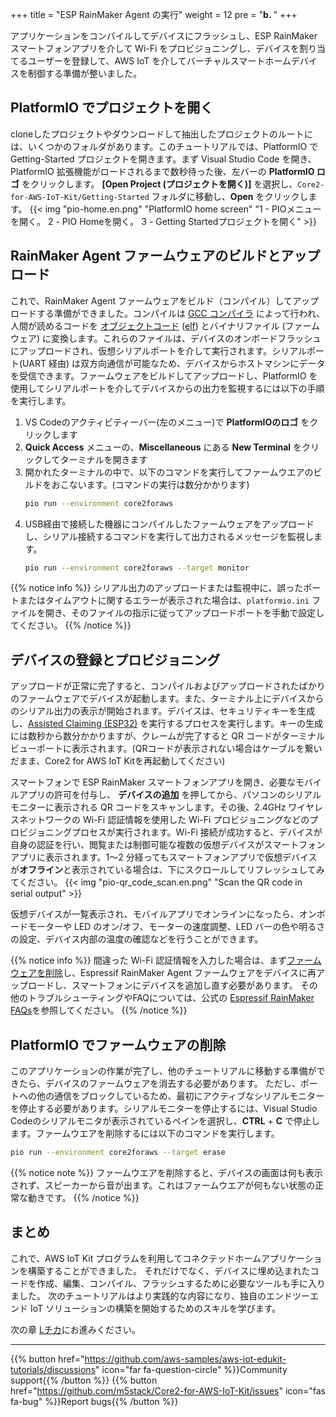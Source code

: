 +++
title = "ESP RainMaker Agent の実行"
weight = 12
pre = "<b>b. </b>"
+++

アプリケーションをコンパイルしてデバイスにフラッシュし、ESP RainMaker スマートフォンアプリを介して Wi-Fi をプロビジョニングし、デバイスを割り当てるユーザーを登録して、AWS IoT を介してバーチャルスマートホームデバイスを制御する準備が整いました。

## PlatformIO でプロジェクトを開く
cloneしたプロジェクトやダウンロードして抽出したプロジェクトのルートには、いくつかのフォルダがあります。このチュートリアルでは、PlatformIO で Getting-Started プロジェクトを開きます。まず Visual Studio Code を開き、PlatformIO 拡張機能がロードされるまで数秒待った後、左バーの **PlatformIO ロゴ** をクリックします。 **[Open Project (プロジェクトを開く)]** を選択し、`Core2-for-AWS-IoT-Kit/Getting-Started` フォルダに移動し、**Open** をクリックします。
{{< img "pio-home.en.png" "PlatformIO home screen" "1 - PIOメニューを開く。 2 - PIO Homeを開く。 3 - Getting Startedプロジェクトを開く" >}}

## RainMaker Agent ファームウェアのビルドとアップロード
これで、RainMaker Agent ファームウェアをビルド（コンパイル）してアップロードする準備ができました。コンパイルは [GCC コンパイラ](https://gcc.gnu.org/onlinedocs/gcc/) によって行われ、人間が読めるコードを [オブジェクトコード](https://en.wikipedia.org/wiki/Object_code) ([elf](https://en.wikipedia.org/wiki/Executable_and_Linkable_Format)) とバイナリファイル (ファームウェア) に変換します。これらのファイルは、デバイスのオンボードフラッシュにアップロードされ、仮想シリアルポートを介して実行されます。シリアルポート(UART 経由) は双方向通信が可能なため、デバイスからホストマシンにデータを受信できます。ファームウェアをビルドしてアップロードし、PlatformIO を使用してシリアルポートを介してデバイスからの出力を監視するには以下の手順を実行します。

1) VS Codeのアクティビティーバー(左のメニュー)で **PlatformIOのロゴ** をクリックします
2) **Quick Access** メニューの、**Miscellaneous** にある **New Terminal** をクリックしてターミナルを開きます
3) 開かれたターミナルの中で、以下のコマンドを実行してファームウエアのビルドをおこないます。(コマンドの実行は数分かかります)
    ```bash
    pio run --environment core2foraws
    ```
4) USB経由で接続した機器にコンパイルしたファームウェアをアップロードし、シリアル接続するコマンドを実行して出力されるメッセージを監視します。
    ```bash
    pio run --environment core2foraws --target monitor
    ```

{{% notice info %}}
シリアル出力のアップロードまたは監視中に、誤ったポートまたはタイムアウトに関するエラーが表示された場合は、`platformio.ini` ファイルを開き、そのファイルの指示に従ってアップロードポートを手動で設定してください。
{{% /notice %}}

## デバイスの登録とプロビジョニング
アップロードが正常に完了すると、コンパイルおよびアップロードされたばかりのファームウェアでデバイスが起動します。また、ターミナル上にデバイスからのシリアル出力の表示が開始されます。デバイスは、セキュリティキーを生成し、[Assisted Claiming (ESP32)](https://rainmaker.espressif.com/docs/claiming.html#assisted-claiming-esp32) を実行するプロセスを実行します。キーの生成には数秒から数分かかりますが、クレームが完了すると QR コードがターミナルビューポートに表示されます。(QRコードが表示されない場合はケーブルを繋いだまま、Core2 for AWS IoT Kitを再起動してください)

スマートフォンで ESP RainMaker スマートフォンアプリを開き、必要なモバイルアプリの許可を付与し、 **デバイスの追加** を押してから、パソコンのシリアルモニターに表示される QR コードをスキャンします。その後、2.4GHz ワイヤレスネットワークの Wi-Fi 認証情報を使用した Wi-Fi プロビジョニングなどのプロビジョニングプロセスが実行されます。Wi-Fi 接続が成功すると、デバイスが自身の認証を行い、閲覧または制御可能な複数の仮想デバイスがスマートフォンアプリに表示されます。1～2 分経ってもスマートフォンアプリで仮想デバイスが**オフライン**と表示されている場合は、下にスクロールしてリフレッシュしてみてください。
{{< img "pio-qr_code_scan.en.png" "Scan the QR code in serial output" >}}

仮想デバイスが一覧表示され、モバイルアプリでオンラインになったら、オンボードモーターや LED のオン/オフ、モーターの速度調整、LED バーの色や明るさの設定、デバイス内部の温度の確認などを行うことができます。

{{% notice info %}}
間違った Wi-Fi 認証情報を入力した場合は、まず[ファームウェアを削除](/jp/getting-started/run-rainmaker.html#platformio--1)し、Espressif RainMaker Agent ファームウェアをデバイスに再アップロードし、スマートフォンにデバイスを追加し直す必要があります。
その他のトラブルシューティングやFAQについては、公式の [Espressif RainMaker FAQs](https://rainmaker.espressif.com/docs/faqs.html)を参照してください。
{{% /notice %}}

## PlatformIO でファームウェアの削除
このアプリケーションの作業が完了し、他のチュートリアルに移動する準備ができたら、デバイスのファームウェアを消去する必要があります。
ただし、ポートへの他の通信をブロックしているため、最初にアクティブなシリアルモニターを停止する必要があります。シリアルモニターを停止するには、Visual Studio Codeのシリアルモニタが表示されているペインを選択し、**CTRL** + **C** で停止します。ファームウエアを削除するには以下のコマンドを実行します。
```bash
pio run --environment core2foraws --target erase
```


{{% notice note %}}
ファームウエアを削除すると、デバイスの画面は何も表示されず、スピーカーから音が出ます。これはファームウエアが何もない状態の正常な動きです。
{{% /notice %}}

## まとめ
これで、AWS IoT Kit プログラムを利用してコネクテッドホームアプリケーションを構築することができました。 それだけでなく、デバイスに埋め込まれたコードを作成、編集、コンパイル、フラッシュするために必要なツールも手に入りました。 次のチュートリアルはより実践的な内容になり、独自のエンドツーエンド IoT ソリューションの構築を開始するためのスキルを学びます。

次の章 [Lチカ](/jp/blinky-hello-world.html)にお進みください。

---
{{% button href="https://github.com/aws-samples/aws-iot-edukit-tutorials/discussions" icon="far fa-question-circle" %}}Community support{{% /button %}} {{% button href="https://github.com/m5stack/Core2-for-AWS-IoT-Kit/issues" icon="fas fa-bug" %}}Report bugs{{% /button %}}